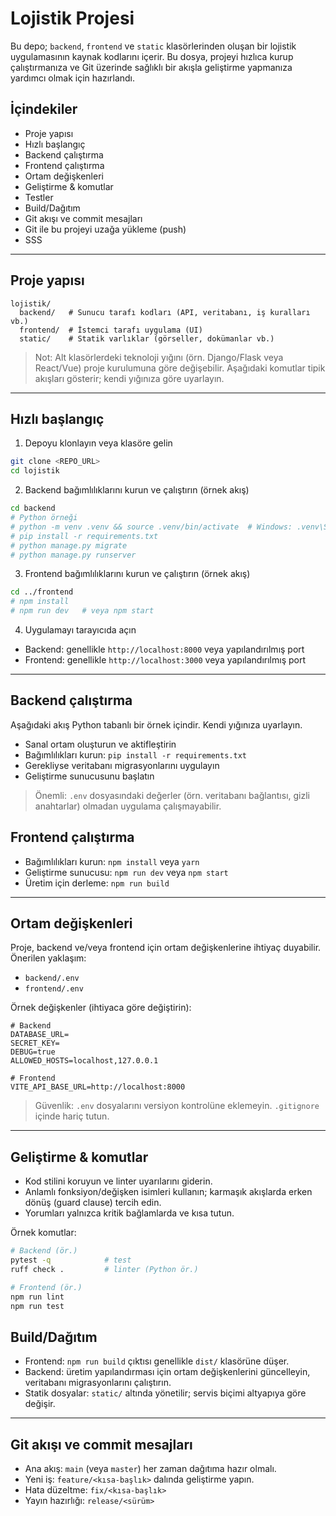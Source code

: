 # Lojistik Projesi

Bu depo; `backend`, `frontend` ve `static` klasörlerinden oluşan bir lojistik uygulamasının kaynak kodlarını içerir. Bu dosya, projeyi hızlıca kurup çalıştırmanıza ve Git üzerinde sağlıklı bir akışla geliştirme yapmanıza yardımcı olmak için hazırlandı.

## İçindekiler
- Proje yapısı
- Hızlı başlangıç
- Backend çalıştırma
- Frontend çalıştırma
- Ortam değişkenleri
- Geliştirme & komutlar
- Testler
- Build/Dağıtım
- Git akışı ve commit mesajları
- Git ile bu projeyi uzağa yükleme (push)
- SSS

---

## Proje yapısı
```
lojistik/
  backend/   # Sunucu tarafı kodları (API, veritabanı, iş kuralları vb.)
  frontend/  # İstemci tarafı uygulama (UI)
  static/    # Statik varlıklar (görseller, dokümanlar vb.)
```

> Not: Alt klasörlerdeki teknoloji yığını (örn. Django/Flask veya React/Vue) proje kurulumuna göre değişebilir. Aşağıdaki komutlar tipik akışları gösterir; kendi yığınıza göre uyarlayın.

---

## Hızlı başlangıç
1) Depoyu klonlayın veya klasöre gelin
```bash
git clone <REPO_URL>
cd lojistik
```

2) Backend bağımlılıklarını kurun ve çalıştırın (örnek akış)
```bash
cd backend
# Python örneği
# python -m venv .venv && source .venv/bin/activate  # Windows: .venv\Scripts\activate
# pip install -r requirements.txt
# python manage.py migrate
# python manage.py runserver
```

3) Frontend bağımlılıklarını kurun ve çalıştırın (örnek akış)
```bash
cd ../frontend
# npm install
# npm run dev   # veya npm start
```

4) Uygulamayı tarayıcıda açın
- Backend: genellikle `http://localhost:8000` veya yapılandırılmış port
- Frontend: genellikle `http://localhost:3000` veya yapılandırılmış port

---

## Backend çalıştırma
Aşağıdaki akış Python tabanlı bir örnek içindir. Kendi yığınıza uyarlayın.
- Sanal ortam oluşturun ve aktifleştirin
- Bağımlılıkları kurun: `pip install -r requirements.txt`
- Gerekliyse veritabanı migrasyonlarını uygulayın
- Geliştirme sunucusunu başlatın

> Önemli: `.env` dosyasındaki değerler (örn. veritabanı bağlantısı, gizli anahtarlar) olmadan uygulama çalışmayabilir.

## Frontend çalıştırma
- Bağımlılıkları kurun: `npm install` veya `yarn`
- Geliştirme sunucusu: `npm run dev` veya `npm start`
- Üretim için derleme: `npm run build`

---

## Ortam değişkenleri
Proje, backend ve/veya frontend için ortam değişkenlerine ihtiyaç duyabilir. Önerilen yaklaşım:
- `backend/.env`
- `frontend/.env`

Örnek değişkenler (ihtiyaca göre değiştirin):
```
# Backend
DATABASE_URL=
SECRET_KEY=
DEBUG=true
ALLOWED_HOSTS=localhost,127.0.0.1

# Frontend
VITE_API_BASE_URL=http://localhost:8000
```

> Güvenlik: `.env` dosyalarını versiyon kontrolüne eklemeyin. `.gitignore` içinde hariç tutun.

---

## Geliştirme & komutlar
- Kod stilini koruyun ve linter uyarılarını giderin.
- Anlamlı fonksiyon/değişken isimleri kullanın; karmaşık akışlarda erken dönüş (guard clause) tercih edin.
- Yorumları yalnızca kritik bağlamlarda ve kısa tutun.

Örnek komutlar:
```bash
# Backend (ör.)
pytest -q            # test
ruff check .         # linter (Python ör.)

# Frontend (ör.)
npm run lint
npm run test
```
## Build/Dağıtım
- Frontend: `npm run build` çıktısı genellikle `dist/` klasörüne düşer.
- Backend: üretim yapılandırması için ortam değişkenlerini güncelleyin, veritabanı migrasyonlarını çalıştırın.
- Statik dosyalar: `static/` altında yönetilir; servis biçimi altyapıya göre değişir.

---

## Git akışı ve commit mesajları
- Ana akış: `main` (veya `master`) her zaman dağıtıma hazır olmalı.
- Yeni iş: `feature/<kısa-başlık>` dalında geliştirme yapın.
- Hata düzeltme: `fix/<kısa-başlık>`
- Yayın hazırlığı: `release/<sürüm>`





